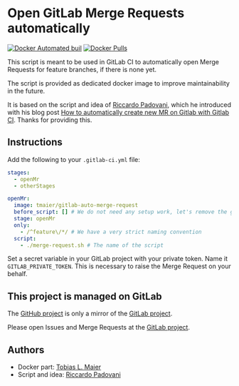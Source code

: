 # Open GitLab Merge Requests automatically

[![Docker Automated buil](https://img.shields.io/docker/automated/tmaier/gitlab-auto-merge-request.svg)](https://hub.docker.com/r/tmaier/gitlab-auto-merge-request/)
[![Docker Pulls](https://img.shields.io/docker/pulls/tmaier/gitlab-auto-merge-request.svg)](https://hub.docker.com/r/tmaier/gitlab-auto-merge-request/)

This script is meant to be used in GitLab CI to automatically open Merge Requests for feature branches, if there is none yet.

The script is provided as dedicated docker image to improve maintainability in the future.

It is based on the script and idea of [Riccardo Padovani](https://rpadovani.com), which he introduced with his blog post [How to automatically create new MR on Gitlab with Gitlab CI](https://rpadovani.com/open-mr-gitlab-ci).
Thanks for providing this.

## Instructions

Add the following to your `.gitlab-ci.yml` file:

```yaml
stages:
  - openMr
  - otherStages

openMr:
  image: tmaier/gitlab-auto-merge-request
  before_script: [] # We do not need any setup work, let's remove the global one (if any)
  stage: openMr
  only:
    - /^feature\/*/ # We have a very strict naming convention
  script:
    - ./merge-request.sh # The name of the script
```

Set a secret variable in your GitLab project with your private token.
Name it `GITLAB_PRIVATE_TOKEN`.
This is necessary to raise the Merge Request on your behalf.

## This project is managed on GitLab

The [GitHub project][] is only a mirror of the [GitLab project][].

[GitHub project]: https://github.com/tmaier/gitlab-auto-merge-request
[GitLab project]: https://gitlab.com/tmaier/gitlab-auto-merge-request

Please open Issues and Merge Requests at the [GitLab project].

## Authors

* Docker part: [Tobias L. Maier](http://tobiasmaier.info)
* Script and idea: [Riccardo Padovani](https://rpadovani.com)
